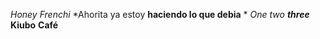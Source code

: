 *Honey*
_Frenchi_
*Ahorita ya estoy __haciendo lo que debia__ *
_One two **three**_
**Kiubo**
__Café__
